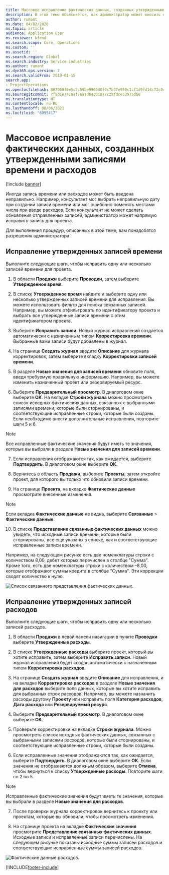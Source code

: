 ```yaml
---
title: Массовое исправление фактических данных, созданных утвержденными записями времени и расходов
description: В этой теме объясняется, как администратор может вносить одиночные или массовые исправления в ранее утвержденные записи времени или расходов, если выставление счетов не завершено.
author: rumant
ms.date: 04/02/2020
ms.topic: article
audience: Application User
ms.reviewer: kfend
ms.search.scope: Core, Operations
ms.custom: ''
ms.assetid: ''
ms.search.region: Global
ms.search.industry: Service industries
ms.author: rumant
ms.dyn365.ops.version: 7
ms.search.validFrom: 2019-01-15
search.app:
- ProjectOperations
ms.openlocfilehash: 88706946e5c5c59be996640f4c7b37e958c1cf1d9fd14c72c0c6dc854a77dab4
ms.sourcegitcommit: 7f8d1e7a16af769adb43d1877c28fdce53975db8
ms.translationtype: HT
ms.contentlocale: ru-RU
ms.lasthandoff: 08/06/2021
ms.locfileid: "6995417"
---
```

# <a name="bulk-corrections-of-actuals-created-by-approved-time-and-expense-entries"></a>Массовое исправление фактических данных, созданных утвержденными записями времени и расходов

[!include [banner](../includes/psa-now-project-operations.md)]

Иногда запись времени или расходов может быть введена неправильно. Например, консультант мог выбрать неправильную дату при создании записи времени или мог ошибочно поменять местами числа при вводе расходов. Если консультант не может сделать обновления отправленных записей, администратор может напрямую исправить запись для проекта.

Для выполнения процедур, описанных в этой теме, вам понадобятся разрешения администратора.

## <a name="correct-approved-time-entries"></a>Исправление утвержденных записей времени     

Выполните следующие шаги, чтобы исправить одну или несколько записей времени для проекта.

1. В области **Продажи** выберите **Проводки**, затем выберите **Утвержденное время**. 

2. В списке **Утвержденное время** найдите и выберите одну или несколько утвержденных записей времени для исправления. Вы можете использовать фильтр для поиска связанных записей. Например, вы можете отфильтровать по идентификатору проекта и выбрать все утвержденные записи времени с этим идентификатором проекта.

3. Выберите **Исправить записи**. Новый журнал исправлений создается автоматически с назначенным типом **Корректировка времени**. Выбранные вами записи будут добавлены в журнал. 

4. На странице **Создать журнал** введите **Описание** для журнала корректировок, затем выберите вкладку **Корректировки записей времени**.  
5. В разделе **Новые значения для записей времени** обновите поля, введя требуемую правильную информацию. Например, вы можете изменить назначенный проект или резервируемый ресурс.

6. Выберите **Предварительный просмотр**. В диалоговом окне выберите **ОК**. На вкладке **Строки журнала** можно просмотреть список исходных фактических данных, связанных с выбранными записями времени, которые были сторнированы, и соответствующие исправленные строки, которые были созданы. Если необходимо внести дополнительные исправления, повторите шаги 5 и 6. 

> [!NOTE]
> Все исправленные фактические значения будут иметь те значения, которые вы выбрали в разделе **Новые значения для записей времени**.

7. Если исправления отображаются так, как ожидается, выберите **Подтвердить**. В диалоговом окне выберите **ОК**.

8. Вернитесь в область **Продажи**, выберите **Проекты**, затем откройте проект, для которого вы только что обновили записи времени. 

9. На странице **Проекта**, на вкладке **Фактические данные** просмотрите внесенные изменения. 

> [!NOTE]
> Если вкладка **Фактические данные** не видна, выберите **Связанные** > **Фактические данные**.  

10. В списке **Представление связанных фактических данных** можно увидеть, что исходные записи времени, которые были сторнированы, все еще указаны в списке, как и соответствующие исправленные записи времени. 

Например, на следующем рисунке есть две номенклатуры строки с количеством 8,00, дебет которых перечислен в столбце "Сумма". Кроме того, есть две номенклатуры строки с количеством –8,00, которые отображают суммы кредита в столбце "Сумма". Эти коррекции сводят количество к нулю.

![Список связанного представления фактических данных.](https://github.com/MicrosoftDocs/dynamics-365-customer-engagement-pr/blob/bulk-corrections-actuals-created-by-approved-time-expense-entries.md/time-actuals.png)
 
## <a name="correct-approved-expense-entries"></a>Исправление утвержденных записей расходов

Выполните следующие шаги, чтобы исправить одну или несколько записей расходов. 

1. В области **Продажи** в левой панели навигации в пункте **Проводки** выберите **Утвержденные расходы**.

2. В списке **Утвержденные расходы** выберите проект, который вы хотите исправить, затем выберите **Исправить записи**. Новый журнал исправлений будет создан автоматически с назначенным типом **Корректировка расходов**. 

3. На странице **Создать журнал** введите **Описание** для исправления, и на вкладке **Корректировка расходов** в разделе **Новые значения для расходов** выберите поля данных, которые вы хотите исправить для выбранных строк расходов. Например, вы можете назначить расходы другому **Проекту** или исправить поля **Категория расходов**, **Дата расхода** или **Резервируемый ресурс**.

4. Выберите **Предварительный просмотр**. В диалоговом окне выберите **ОК**. 

5. Проверьте корректировки на вкладке **Строки журнала**. Можно просмотреть список исходных фактических данных, связанных с выбранными записями расходов, которые были сторнированы, и соответствующие исправленные строки, которые были созданы.

6. Если исправленные значения отображаются так, как ожидается, выберите **Подтвердить**. В диалоговом окне выберите **ОК**. Если значения не отображаются должным образом, выберите **Отмена**, чтобы вернуться к списку **Утвержденные расходы**. Повторите шаги со 2 по 5. 

> [!NOTE]
> Исправленные фактические значения будут иметь те значения, которые вы выбрали в разделе **Новые значения для расходов**.

7. После проверки журнала корректировок вернитесь к проекту или проектам, которые вы обновили, чтобы просмотреть изменения.  

8. На странице проекта на вкладке **Фактические значения** просмотрите **Представление связанных фактических данных**. Исходные записи и исправленные записи перечислены. На следующем рисунке показаны исходные суммы записей расходов и соответствующие исправленные суммы записей расходов. 

![Фактические данные расходов.](https://user-images.githubusercontent.com/60806505/77122219-4cd52900-69fa-11ea-8349-ccd2ffebf640.png)


[!INCLUDE[footer-include](../includes/footer-banner.md)]